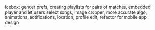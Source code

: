 icebox: 
gender prefs, creating playlists for pairs of matches, embedded player and let users select songs, image cropper, more accurate algo, animations, notifications, location, profile edit, refactor for mobile app design  